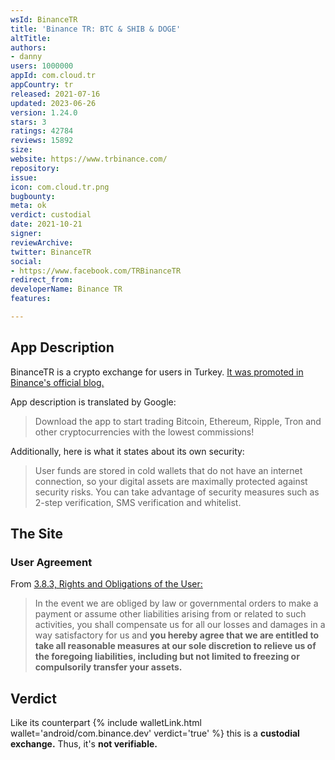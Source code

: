 ```yaml
---
wsId: BinanceTR
title: 'Binance TR: BTC & SHIB & DOGE'
altTitle: 
authors:
- danny
users: 1000000
appId: com.cloud.tr
appCountry: tr
released: 2021-07-16
updated: 2023-06-26
version: 1.24.0
stars: 3
ratings: 42784
reviews: 15892
size: 
website: https://www.trbinance.com/
repository: 
issue: 
icon: com.cloud.tr.png
bugbounty: 
meta: ok
verdict: custodial
date: 2021-10-21
signer: 
reviewArchive: 
twitter: BinanceTR
social:
- https://www.facebook.com/TRBinanceTR
redirect_from: 
developerName: Binance TR
features: 

---
```


## App Description

BinanceTR is a crypto exchange for users in Turkey. [It was promoted in Binance's official blog.](https://www.binance.com/en/blog/421499824684900967/merhaba-turkey-introducing-binance-tr-your-local-exchange)

App description is translated by Google:

> Download the app to start trading Bitcoin, Ethereum, Ripple, Tron and other cryptocurrencies with the lowest commissions!

Additionally, here is what it states about its own security:

> User funds are stored in cold wallets that do not have an internet connection, so your digital assets are maximally protected against security risks. You can take advantage of security measures such as 2-step verification, SMS verification and whitelist.

## The Site

### User Agreement

From [3.8.3, Rights and Obligations of the User:](https://www.trbinance.com/en/agreement)

> In the event we are obliged by law or governmental orders to make a payment or assume other liabilities arising from or related to such activities, you shall compensate us for all our losses and damages in a way satisfactory for us and **you hereby agree that we are entitled to take all reasonable measures at our sole discretion to relieve us of the foregoing liabilities, including but not limited to freezing or compulsorily transfer your assets.**

## Verdict

Like its counterpart {% include walletLink.html wallet='android/com.binance.dev' verdict='true' %} this is a **custodial exchange.** Thus, it's **not verifiable.**
